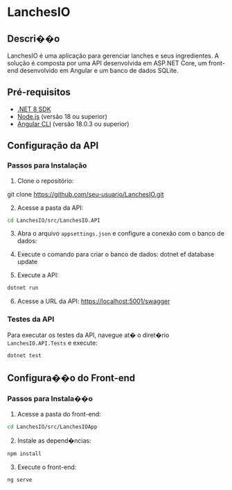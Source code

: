 # LanchesIO

## Descri��o

LanchesIO é uma aplicação para gerenciar lanches e seus ingredientes. A solução é composta por uma API desenvolvida em ASP.NET Core, um front-end desenvolvido em Angular e um banco de dados SQLite.

## Pré-requisitos

- [.NET 8 SDK](https://dotnet.microsoft.com/download/dotnet/8.0)
- [Node.js](https://nodejs.org/) (versão 18 ou superior)
- [Angular CLI](https://angular.io/cli) (versão 18.0.3 ou superior)


## Configuração da API

### Passos para Instalação

1. Clone o repositório:

git clone https://github.com/seu-usuario/LanchesIO.git

2. Acesse a pasta da API:
```bash
cd LanchesIO/src/LanchesIO.API
```

3. Abra o arquivo `appsettings.json` e configure a conexão com o banco de dados:


5. Execute o comando para criar o banco de dados:
dotnet ef database update

6. Execute a API:
```bash
dotnet run
```

6. Acesse a URL da API:
[https://localhost:5001/swagger](https://localhost:5001/swagger)



### Testes da API

Para executar os testes da API, navegue at� o diret�rio `LanchesIO.API.Tests` e execute:

```bash
dotnet test
```

## Configura��o do Front-end

### Passos para Instala��o

1. Acesse a pasta do front-end:
```bash
cd LanchesIO/src/LanchesIOApp
```
2. Instale as depend�ncias:
```bash
npm install
```

3. Execute o front-end:
```bash
ng serve
```


